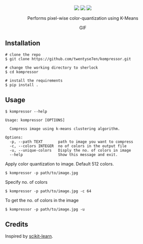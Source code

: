 <p align="center"> 
<img src="">
<br>
</p>


<p align="center">
<img src="https://img.shields.io/badge/release-v0.1.0-blue.svg">
<img src="https://img.shields.io/badge/license-MIT-blue.svg">
<a href="https://img.shields.io/badge/support-Linux%20|%20MacOS%20|%20Windows%20-blue.svg"><img src="https://img.shields.io/badge/support-Linux%20|%20MacOS%20|%20Windows%20-blue.svg"></a>
</p>


<p align="center"> Performs pixel-wise color-quantization using K-Means </p>

<p align="center"> GIF <p/>

## Installation

```console
# clone the repo
$ git clone https://github.com/twentyse7en/kompressor.git  

# change the working directory to sherlock
$ cd kompressor 

# install the requirements
$ pip install .
```

## Usage

```console
$ kompressor --help

Usage: kompressor [OPTIONS]

  Compress image using k-means clustering algorithm.

Options:
  -p, --path TEXT       path to image you want to compress
  -c, --colors INTEGER  no of colors in the output file
  -u, --unique-colors   Disply the no. of colors in image
  --help                Show this message and exit.
```

Apply color quantization to image. Default 512 colors.

```console
$ kompressor -p path/to/image.jpg
```

Specify no. of colors

```console
$ kompressor -p path/to/image.jpg -c 64
```

To get the no. of colors in the image

```console
$ kompressor -p path/to/image.jpg -u
```

## Credits
Inspired by [scikit-learn](https://scikit-learn.org/stable/auto_examples/cluster/plot_color_quantization.html#:~:text=Performs%20a%20pixel%2Dwise%20Vector,preserving%20the%20overall%20appearance%20quality.).



